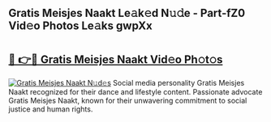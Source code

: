 ## Gratis Meisjes Naakt Le𝚊k𝚎d N𝚞𝚍e - Part-fZ0 Vid𝚎o Photos Le𝚊ks gwpXx

# <h2><a href="http://fb8wtr.evod.top/?m=Gratis+Meisjes+Naakt">🔗 👉🔴 Gratis Meisjes Naakt Vid𝚎o Ph𝚘t𝚘s</a></h2>

[![Gratis Meisjes Naakt N𝚞d𝚎s](https://i.imgur.com/8V9OHl7.gif)](http://fb8wtr.evod.top/?m=Gratis+Meisjes+Naakt)
Social media personality Gratis Meisjes Naakt recognized for their dance and lifestyle content. Passionate advocate Gratis Meisjes Naakt, known for their unwavering commitment to social justice and human rights. 

